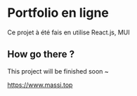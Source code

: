 # Portfolio en ligne

Ce projet à été fais en utilise React.js, MUI

## How go there ?

This project will be finished soon ~

https://www.massi.top

